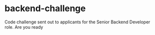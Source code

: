 # backend-challenge
Code challenge sent out to applicants for the Senior Backend Developer role. Are you ready
